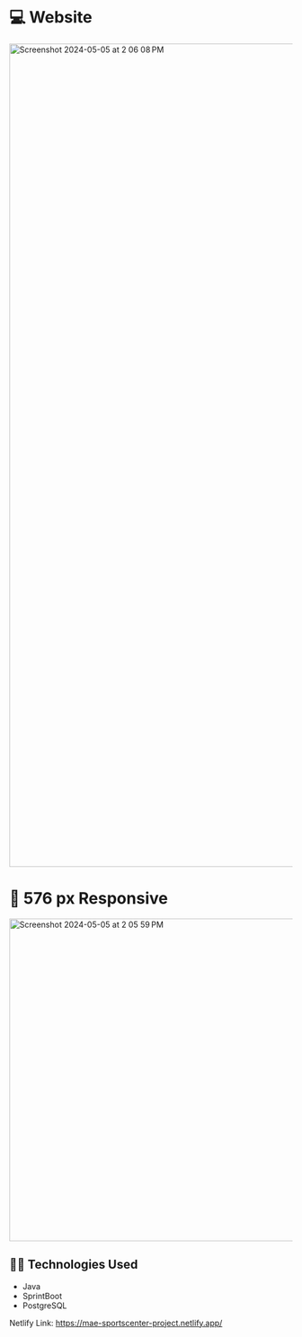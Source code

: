 # :computer: Website 

<img width="1465" alt="Screenshot 2024-05-05 at 2 06 08 PM" src="https://github.com/maergur/sport-center-responsive/assets/153439629/cf8ade4f-4ae9-44ec-b983-1355742bf11e">

# :iphone: 576 px Responsive

<img width="574" alt="Screenshot 2024-05-05 at 2 05 59 PM" src="https://github.com/maergur/sport-center-responsive/assets/153439629/2af2c138-98fa-4fbc-a1ea-3d4aad79597e">

## :technologist:	Technologies Used

- Java
- SprintBoot
- PostgreSQL
  
Netlify Link: https://mae-sportscenter-project.netlify.app/
